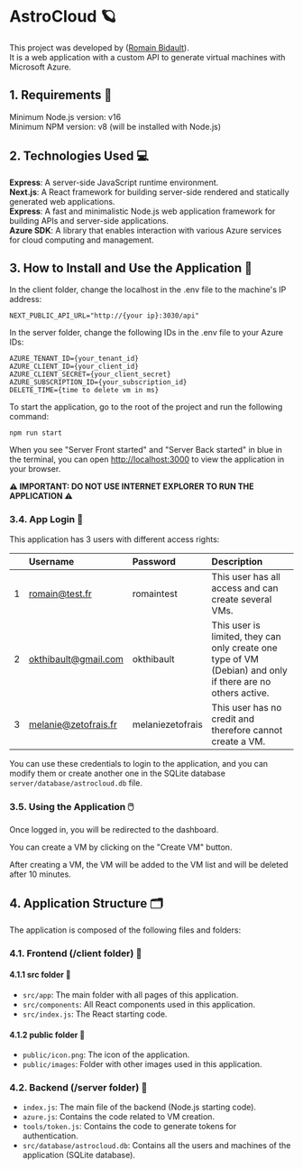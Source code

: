 # AstroCloud 🪐

This project was developed by ([Romain Bidault](https://github.com/Hulcox)).<br>
It is a web application with a custom API to generate virtual machines with Microsoft Azure.

## 1. Requirements 🚨

Minimum Node.js version: v16<br>
Minimum NPM version: v8 (will be installed with Node.js)

## 2. Technologies Used ‍💻

**Express**: A server-side JavaScript runtime environment.<br>
**Next.js**: A React framework for building server-side rendered and statically generated web applications.<br>
**Express**: A fast and minimalistic Node.js web application framework for building APIs and server-side applications.<br>
**Azure SDK**: A library that enables interaction with various Azure services for cloud computing and management.

## 3. How to Install and Use the Application 📇

In the client folder, change the localhost in the .env file to the machine's IP address:

```
NEXT_PUBLIC_API_URL="http://{your ip}:3030/api"
```

In the server folder, change the following IDs in the .env file to your Azure IDs:

```
AZURE_TENANT_ID={your_tenant_id}
AZURE_CLIENT_ID={your_client_id}
AZURE_CLIENT_SECRET={your_client_secret}
AZURE_SUBSCRIPTION_ID={your_subscription_id}
DELETE_TIME={time to delete vm in ms}
```

To start the application, go to the root of the project and run the following command:
```
npm run start
```

When you see "Server Front started" and "Server Back started" in blue in the terminal, you can open [http://localhost:3000](http://localhost:3000) to view the application in your browser.<br>

**⚠️ IMPORTANT: DO NOT USE INTERNET EXPLORER TO RUN THE APPLICATION ⚠️**

### 3.4. App Login 🔑

This application has 3 users with different access rights:

|   | Username             | Password        | Description                                  |
|:--|:---------------------|:----------------|:---------------------------------------------|
| 1 | romain@test.fr       | romaintest      | This user has all access and can create several VMs.                                              |
| 2 | okthibault@gmail.com | okthibault      | This user is limited, they can only create one type of VM (Debian) and only if there are no others active. |
| 3 | melanie@zetofrais.fr | melaniezetofrais| This user has no credit and therefore cannot create a VM.                     |

You can use these credentials to login to the application, and you can modify them or create another one in the SQLite database `server/database/astrocloud.db` file.

### 3.5. Using the Application 🖱️

Once logged in, you will be redirected to the dashboard.<br>

You can create a VM by clicking on the "Create VM" button.<br>

After creating a VM, the VM will be added to the VM list and will be deleted after 10 minutes.<br>

## 4. Application Structure 🗂️

The application is composed of the following files and folders:

### 4.1. Frontend (/client folder) 🎨

#### 4.1.1 src folder 📂

- `src/app`: The main folder with all pages of this application.
- `src/components`: All React components used in this application.
- `src/index.js`: The React starting code.

#### 4.1.2 public folder 📂

- `public/icon.png`: The icon of the application.
- `public/images`: Folder with other images used in this application.

### 4.2. Backend (/server folder) 🔐

- `index.js`: The main file of the backend (Node.js starting code).
- `azure.js`: Contains the code related to VM creation.
- `tools/token.js`: Contains the code to generate tokens for authentication.
- `src/database/astrocloud.db`: Contains all the users and machines of the application (SQLite database).
